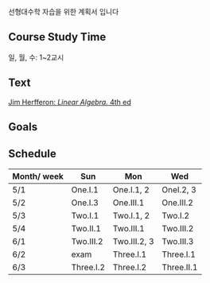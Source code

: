 선형대수학 자습을 위한 계획서 입니다

## Course Study Time
일, 월, 수: 1~2교시
## Text
[Jim Herfferon: _Linear Algebra._ 4th ed](file:///G:/%EB%82%B4%20%EB%93%9C%EB%9D%BC%EC%9D%B4%EB%B8%8C/linear%20alge.pdf)
## Goals
## Schedule
|Month/ week|Sun|Mon|Wed|
|----|---|---|---|
| 5/1 | One.I.1   | One.I.1, 2|OneI.2, 3|
| 5/2 | One.I.3   | One.III.1| One.III.2|
| 5/3 | Two.I.1   |Two.I.1, 2 |Two.I.2 |
| 5/4 | Two.II.1  |Two.III.1 |Two.III.2 
| 6/1 | Two.III.2 |Two.III.2, 3 |Two.III.3| 
| 6/2 | exam      |Three.I.1 |Three.I.1 
| 6/3 | Three.I.2 |Three.I.2 |Three.II.1 |




